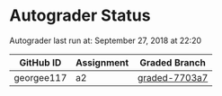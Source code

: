 # Autograder Status
Autograder last run at: September 27, 2018 at 22:20

| GitHub ID | Assignment | Graded Branch |
|-----------|------------|---------------|
| georgee117 | a2 | [graded-7703a7](https://github.com/Fall2018COMP401-001/a2-georgee117/tree/graded-7703a7) | 
